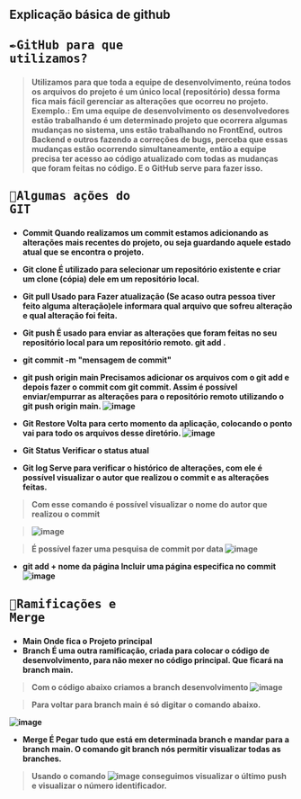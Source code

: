 
## Explicação básica de github

## <pre><b>✒️GitHub para que utilizamos?</pre> 
> Utilizamos para que toda a equipe de desenvolvimento, reúna todos os arquivos do projeto é um único local (repositório) dessa forma fica mais fácil gerenciar as alterações que ocorreu no projeto. 
Exemplo.: Em uma equipe de desenvolvimento os desenvolvedores estão trabalhando é um determinado projeto que ocorrera algumas mudanças no sistema, uns estão trabalhando no  FrontEnd, outros Backend  e outros fazendo a correções de bugs, perceba que essas mudanças estão ocorrendo simultaneamente, então a equipe precisa ter acesso ao código atualizado com todas as mudanças que foram feitas no código. E o GitHub serve para fazer isso.
## <pre><b>📏Algumas ações do GIT </pre> 
>
 * Commit  Quando realizamos um commit estamos adicionando as alterações mais recentes do projeto, ou seja guardando aquele estado atual que se encontra o projeto.
 * Git clone  É utilizado para selecionar um repositório existente e criar um clone (cópia) dele em um repositório local.
 * Git pull Usado para Fazer atualização (Se acaso outra pessoa tiver feito alguma alteração)ele informara qual arquivo que sofreu alteração e qual alteração foi feita.
 * Git push É  usado para enviar as alterações que foram feitas no seu repositório local para um repositório remoto.
git add .
 * git commit -m "mensagem de commit"
 * git push origin main
Precisamos adicionar os arquivos com o git add e depois fazer o commit com git commit. Assim é possível enviar/empurrar as alterações para o repositório remoto utilizando o git push origin main.
![image](https://user-images.githubusercontent.com/87348787/201507069-b0e5ea5f-c740-43b4-b3e3-6af7ba6cf5e1.png)

 * Git Restore  Volta para certo momento da aplicação, colocando o ponto vai para todo os arquivos desse diretório. 
![image](https://user-images.githubusercontent.com/87348787/201507096-843e5c5e-0ae6-4ac5-99d1-46b278b7de76.png)

* Git Status  Verificar o status atual 
* Git log  Serve para verificar o histórico de alterações, com ele é possível visualizar o autor que realizou o commit e as alterações feitas.

> Com esse comando é possível visualizar o nome do autor que realizou o commit

> ![image](https://user-images.githubusercontent.com/87348787/201507232-661e16b5-c14c-41d1-99e9-646415f32223.png)


> É possível fazer uma pesquisa de commit por data 
![image](https://user-images.githubusercontent.com/87348787/201507419-bcabc72f-df60-44a0-a044-8dc5ec844db7.png)

* git add + nome da página  Incluir uma  página especifica no commit 
![image](https://user-images.githubusercontent.com/87348787/201507466-1f3b24c5-a9ae-42dd-b99b-5c3c2a0dae4f.png)

## <pre><b>📝Ramificações e Merge</pre>
* Main  Onde fica o Projeto principal
* Branch É uma outra ramificação, criada para colocar o código de desenvolvimento, para não mexer no código principal. Que ficará na branch main.
> Com o código abaixo criamos a branch desenvolvimento
![image](https://user-images.githubusercontent.com/87348787/201507567-c1d8c8a9-5f60-4663-bac1-49ef11081e54.png)

> Para voltar para  branch main  é só digitar o comando abaixo.

![image](https://user-images.githubusercontent.com/87348787/201507658-996c3fc9-5e27-43db-9243-1801a8442188.png)

* Merge É Pegar tudo que está em determinada branch e mandar para a branch main. 
O comando git branch nós permitir visualizar todas as branches. 
> Usando o comando ![image](https://user-images.githubusercontent.com/87348787/201507752-f9489645-09a3-41aa-8bdb-5f3aa6714bfc.png)
 conseguimos visualizar o último push e visualizar o número identificador.  


